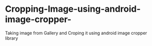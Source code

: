 # Cropping-Image-using-android-image-cropper-
Taking image from Gallery and Croping it using android image cropper library 
